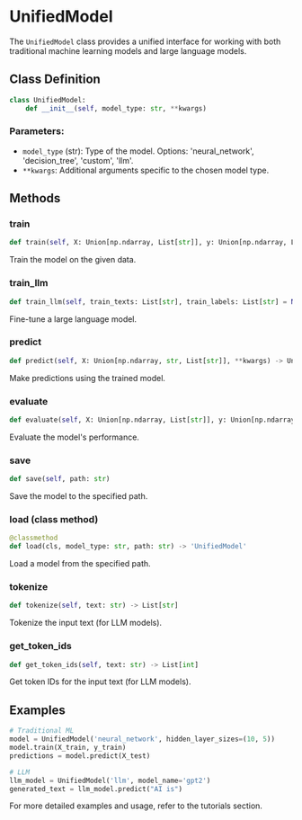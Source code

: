 # UnifiedModel

The `UnifiedModel` class provides a unified interface for working with both traditional machine learning models and large language models.

## Class Definition

```python
class UnifiedModel:
    def __init__(self, model_type: str, **kwargs)
```

### Parameters:
- `model_type` (str): Type of the model. Options: 'neural_network', 'decision_tree', 'custom', 'llm'.
- `**kwargs`: Additional arguments specific to the chosen model type.

## Methods

### train

```python
def train(self, X: Union[np.ndarray, List[str]], y: Union[np.ndarray, List[str]] = None)
```

Train the model on the given data.

### train_llm

```python
def train_llm(self, train_texts: List[str], train_labels: List[str] = None, **kwargs)
```

Fine-tune a large language model.

### predict

```python
def predict(self, X: Union[np.ndarray, str, List[str]], **kwargs) -> Union[np.ndarray, List[str]]
```

Make predictions using the trained model.

### evaluate

```python
def evaluate(self, X: Union[np.ndarray, List[str]], y: Union[np.ndarray, List[str]] = None) -> Dict[str, float]
```

Evaluate the model's performance.

### save

```python
def save(self, path: str)
```

Save the model to the specified path.

### load (class method)

```python
@classmethod
def load(cls, model_type: str, path: str) -> 'UnifiedModel'
```

Load a model from the specified path.

### tokenize

```python
def tokenize(self, text: str) -> List[str]
```

Tokenize the input text (for LLM models).

### get_token_ids

```python
def get_token_ids(self, text: str) -> List[int]
```

Get token IDs for the input text (for LLM models).

## Examples

```python
# Traditional ML
model = UnifiedModel('neural_network', hidden_layer_sizes=(10, 5))
model.train(X_train, y_train)
predictions = model.predict(X_test)

# LLM
llm_model = UnifiedModel('llm', model_name='gpt2')
generated_text = llm_model.predict("AI is")
```

For more detailed examples and usage, refer to the tutorials section.
